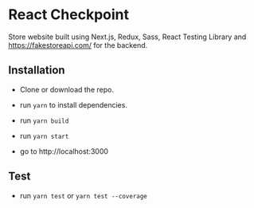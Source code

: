 # React Checkpoint

Store website built using Next.js, Redux, Sass, React Testing Library and https://fakestoreapi.com/ for the backend.

## Installation

- Clone or download the repo.

- run `yarn` to install dependencies.

- run `yarn build`

- run `yarn start`

- go to http://localhost:3000

## Test

- run `yarn test` or `yarn test --coverage`

